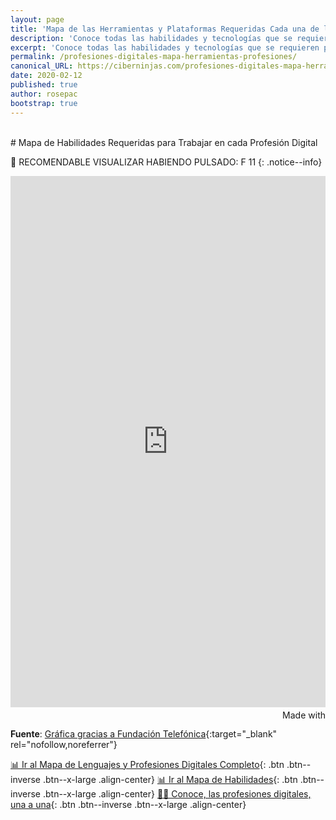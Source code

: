 ```yaml
---
layout: page
title: 'Mapa de las Herramientas y Plataformas Requeridas Cada una de las Diferentes Profesiones Digitales'
description: 'Conoce todas las habilidades y tecnologías que se requieren para cada uno de los puestos de trabajo asociados a la tecnología'
excerpt: 'Conoce todas las habilidades y tecnologías que se requieren para cada uno de los puestos de trabajo asociados a la tecnología'
permalink: /profesiones-digitales-mapa-herramientas-profesiones/
canonical_URL: https://ciberninjas.com/profesiones-digitales-mapa-herramientas-profesiones/
date: 2020-02-12
published: true
author: rosepac
bootstrap: true
---
```

<br />
# Mapa de Habilidades Requeridas para Trabajar en cada Profesión Digital

🔎 RECOMENDABLE VISUALIZAR HABIENDO PULSADO: F 11
{: .notice--info}

<iframe src='https://public.flourish.studio/visualisation/1093107/embed' frameborder='0' scrolling='no' style='width:100%;height:850px;'></iframe><div style='width:100%!;margin-top:4px!important;text-align:right!important;'><a class='flourish-credit' href='https://public.flourish.studio/visualisation/1093107/?utm_source=embed&utm_campaign=visualisation/1093107' target='_top' style='text-decoration:none!important'><img alt='Made with Flourish' src='https://public.flourish.studio/resources/made_with_flourish.svg' style='width:105px!important;height:16px!important;border:none!important;margin:0!important;'> </a></div>

**Fuente**: [Gráfica gracias a Fundación Telefónica](https://twitter.com/EspacioFTef){:target="_blank" rel="nofollow,noreferrer"}

[📊 Ir al Mapa de Lenguajes y Profesiones Digitales Completo](/profesiones-digitales-mapa-completo/){: .btn .btn--inverse .btn--x-large .align-center}
[📊 Ir al Mapa de Habilidades](/profesiones-digitales-mapas-habilidades/){: .btn .btn--inverse .btn--x-large .align-center}
[👨‍💻 Conoce, las profesiones digitales, una a una](/profesiones-digitales/){: .btn .btn--inverse .btn--x-large .align-center}
